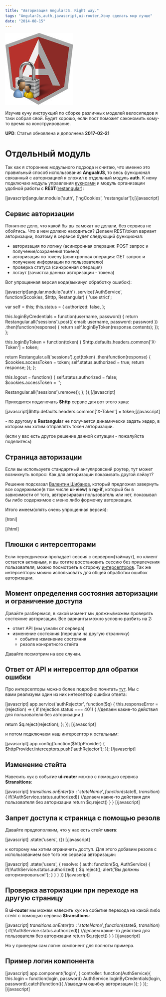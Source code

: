 ```yaml
---
title: "Авторизация AngularJS. Right way."
tags: "AngularJs,auth,javascript,ui-router,Хочу сделать мир лучше"
date: "2014-08-15"
---
```


![](images/imgres.png "angular auth")

Изучив кучу инструкций по сборке различных моделей велосипедов я таки собрал свой. Будет хорошо, если пост поможет сэкономить кому-то время на конструирование.

**UPD**: Статья обновлена и дополнена **2017-02-21**

# Отдельный модуль

Так как я сторонник модульного подхода и считаю, что именно это правильный способ использования **AngualrJS**, то весь функционал связанный с авторизацией я сложил в отдельный модуль **auth**. К нему подключаю модуль управления [кукисами](https://docs.angularjs.org/api/ngCookies/service/$cookies) и модуль организации удобной работы с **REST**([restangular](https://github.com/mgonto/restangular "github.com/mgonto/restangular")):

[javascript]angular.module('auth', ['ngCookies', 'restangular']);[/javascript]

## Сервис авторизации

Понятное дело, что какой бы вы самокат не делали, без сервиса не обойтись. Что в нем должно находиться? Делаем REST/token вариант авторизации, поэтому в сервисе будет следующий функционал:

- авторизация по логину (асинхронная операция: POST запрос и получение/сохранения токена)
- авторизация по токену (асинхронная операция: GET запрос и получение информации по пользователю)
- проверка статуса (синхронная операция)
- логаут (зачистка данных авторизации - токена)

Вот упрощенная версия кода(выкинул обработку ошибок):

[javascript]angular.module('auth') .service('AuthService', function($cookies, $http, Restangular) { 'use strict';

var self = this; this.status = { authorized: false, };

this.loginByCredentials = function(username, password) { return Restangular.all('sessions').post({ email: username, password: password }) .then(function(response) { return self.loginByToken(response.contents); }); };

this.loginByToken = function(token) { $http.defaults.headers.common['X-Token'] = token;

return Restangular.all('sessions').get(token) .then(function(response) { $cookies.accessToken = token; self.status.authorized = true; return response; }); };

this.logout = function() { self.status.authorized = false; $cookies.accessToken = '';

Restangular.all('sessions').remove(); }; });[/javascript]

Приходится подключать **$http** сервис для вот этого хака:

[javascript]$http.defaults.headers.common['X-Token'] = token;[/javascript]

\- по другому в **Restangular** не получается динамически задать хедер, в котором мы хотим отправлять токен авторизации.

(если у вас есть другое решение данной ситуации - пожалуйста поделитесь)

## Страница авторизации

Если вы используете стандартный ангуляровский роутер, тут может возникнуть вопрос: Как для авторизации показывать другой лэйаут?

Решение подсказал [Валентин Шибанов](https://olostan.name/ "olostan.name"), который предложил завернуть все содержимое(в том числе **ui-view**) в **ng-if**, который бы в зависимости от того, авторизираван пользователь или нет, показывал бы либо содержимое с меню либо формочку авторизации.

Итого имеем(опять очень упрощенная версия):

[html] <div ng-if="isAutorized"> <menu></menu> <ui-view></ui-vew> <div ng-if="!isAutorized"> <login></login> </div> [/html]

## Плюшки с интерсепторами

Если переодически пропадает сессия с сервером(таймаут), но клиент остается активным, и вы хотите восстановить сессию без привлечения пользователя, можно посмотреть в сторону [интерсепторов](https://stepansuvorov.com/blog/2014/04/angularjs-interceptors-%D0%BF%D1%80%D0%B8%D0%BC%D0%B5%D1%80%D1%8B/). Так же интерсепторы можно использовать для общей обработки ошибок авторизации.

## Момент определения состояния авторизации и ограничение доступа

Давайте разберемся, в какой момент мы должны/можем проверять состояние авторизации. Все варианты можно условно разбить на 2:

- ответ API (мы узнали от сервера)
- изменение состояния (перешли на другую страничку)
    - событие изменение состояния
    - резолв конкретного стейта

Давайте посмотрим на все случаи.

## Ответ от API и интерсептор для обратки ошибки

Про интерсепторы можно более подробно почитать [тут](https://stepansuvorov.com/blog/2014/04/angularjs-interceptors-%D0%BF%D1%80%D0%B8%D0%BC%D0%B5%D1%80%D1%8B/). Мы с вами реализуем один из них интесептор ошибки ответа:

[javascript] app.service('authRejector', function($q) { this.responseError = (rejection) => { if (rejection.status === 401) { //делаем какие-то действия для пользователя без авторизации }

return $q.reject(rejection); }; }); [/javascript]

и потом подключаем наш интерсептор к остальным:

[javascript] app.config(function($httpProvider) { $httpProvider.interceptors.push('authRejector'); }); [/javascript]

## Изменение стейта

Навесить хук в событие **ui-router** можно с помощью сервиса **$transitions**:

[javascript] $transitions.onEnter({ to: 'stateName' }, function($state$, $transition$) { if(!AuthService.status.authorized){ //делаем какие-то действия для пользователя без авторизации return $q.reject() } } [/javascript]

## Запрет доступа к страница с помощью резолв

Давайте предлополжим, что у нас есть стейт **users**:

[javascript] .state('users', {}) [/javascript]

к которому мы хотим ограничить доступ. Для этого добавим резолв с использованием все того же сервиса авторизации:

[javascript] .state('users', { resolve: { auth: function($q, AuthService) { if(!AuthService.status.authorized) { $q.reject(); alert('Вы должны авторизироваться!'); } } } }) [/javascript]

## Проверка авторизации при переходе на другую страницу

В **ui-router** мы можем навесить хук на событие перехода на какой либо стейт с помощью сервиса **$transitions**:

[javascript] $transitions.onEnter({ to: 'stateName' }, function($state$, $transition$) { if(!AuthService.status.authorized){ //делаем какие-то действия для пользователя без авторизации return $q.reject() } } [/javascript]

Но у приведем сам логин компонент для полноты примера.

## Пример логин компонента

[javascript] app.component('login', { controller: function(AuthService){ this.login = function(login, password) AuthService.loginByCredentials(login, password).catch(function(){ //выводим ошибку авторизации }); } }); [/javascript]

